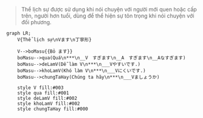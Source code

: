 ﻿>Thể lịch sự được sử dụng khi nói chuyện với người mới quen hoặc cấp trên, người hơn tuổi, dùng để thể hiện sự tôn trọng khi nói chuyện với đối phương.
```mermaid
graph LR;
    V{Thể lịch sự\nVます\n丁寧形}

    V-->boMasu{{Bỏ ます}}
    boMasu-->qua(Quá\n***\n__V　すぎます\n__A　すぎます\n__Aなすぎます)
    boMasu-->deLamV(Dễ làm V\n***\n___Vやすいです.)
    boMasu-->khoLamV(Khó làm V\n***\n___Vにくいです.)
    boMasu-->chungTaHay(Chúng ta hãy\n***\n___Vましょうか)

    style V fill:#003
    style qua fill:#001
    style deLamV fill:#002
    style khoLamV fill:#002
    style chungTaHay fill:#000
```